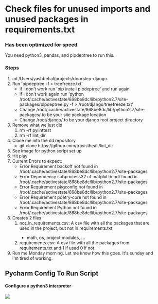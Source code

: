 <h1>Check files for unused imports and unused packages in requirements.txt</h1>
<h3>Has been optimized for speed</h3>

<div>
    <p>You need python3, pandas, and pipdeptree to run this.</p>
</div>
<h3>Steps</h3>
<ol>
    <li>cd /Users/yashbehal/projects/doorstep-django</li>
    <li>Run 'pipdeptree -f > treefreeze.txt'
        <ul>
            <li>If I don't work run 'pip install pipdeptree' and run again</li>
            <li>If I don't work again run 'python /root/.cache/activestate/868be8dc/lib/python2.7/site-packages/pipdeptree.py -f > /root/django/treefreeze.txt'</li>
            <li>Change /root/.cache/activestate/868be8dc/lib/python2.7/site-packages/ to be your site package location</li>
            <li>Change /root/django/ to be your django root project directory</li>
        </ul>
    </li>
    <li>Remove what we just did
        <ol>
            <li>rm -rf pylinttest</li>
            <li>rm -rf lint_dir</li>
        </ol>
    </li>
    <li>Clone me into the dd repository
        <ul>
            <li>git clone https://github.com/travistheall/lint_dir</li>
        </ul>
    </li>
    <li>See image for python script set up</li>
    <li>Hit play</li>
    <li> Current Errors to expect:
        <ul>
            <li>Error Requirement backoff not found in /root/.cache/activestate/868be8dc/lib/python2.7/site-packages</li>
            <li>Error Dependency subprocess32 of matplotlib not found in /root/.cache/activestate/868be8dc/lib/python2.7/site-packages</li>
            <li>Error Requirement pkgconfig not found in /root/.cache/activestate/868be8dc/lib/python2.7/site-packages</li>
            <li>Error Requirement poetry-core not found in /root/.cache/activestate/868be8dc/lib/python2.7/site-packages</li>
            <li>Error Requirement Python not found in /root/.cache/activestate/868be8dc/lib/python2.7/site-packages</li>
        </ul>
    </li>
    <li>Creates 2 files
        <ol>
            <li>not_in_requirements.csv: A csv file with all the packages that are used in the project, but not in requirements.txt</li>
            <ul>
                <li>math, os, project modules, ...</li>
            </ul>
            <li>requirements.csv: A csv file with all the packages from requirements.txt and 1 if used 0 if not</li>
        </ol>
    </li>
    <li>Run me Monday morning. Let me know how this goes. It's sunday and I'm tired of working.</li>
</ol>

<h2>Pycharm Config To Run Script</h2>
<h4>Configure a python3 interpreter</h4>
<img src="https://user-images.githubusercontent.com/58260017/148442415-b7cb3297-4c36-4027-85df-53a3439ea147.png" />
